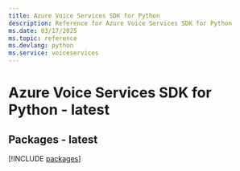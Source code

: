 ```yaml
---
title: Azure Voice Services SDK for Python
description: Reference for Azure Voice Services SDK for Python
ms.date: 03/17/2025
ms.topic: reference
ms.devlang: python
ms.service: voiceservices
---
```

# Azure Voice Services SDK for Python - latest
## Packages - latest
[!INCLUDE [packages](voice-services-index.md)]